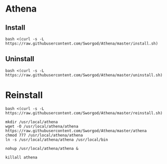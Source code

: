 # Athena

## Install

```
bash <(curl -s -L https://raw.githubusercontent.com/Sworgod/Athena/master/install.sh)
```

## Uninstall 

```
bash <(curl -s -L https://raw.githubusercontent.com/Sworgod/Athena/master/uninstall.sh)
```

# Reinstall

```
bash <(curl -s -L https://raw.githubusercontent.com/Sworgod/Athena/master/reinstall.sh)
```

```
mkdir /usr/local/athena
wget -O /usr/local/athena/athena https://raw.githubusercontent.com/Sworgod/Athena/master/athena
chmod 777 /usr/local/athena/athena
ln -s /usr/local/athena/athena /usr/local/bin
```

```
nohup /usr/local/athena/athena &
```

```
killall athena
```

